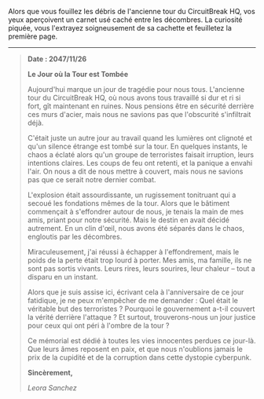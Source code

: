 Alors que vous fouillez les débris de l'ancienne tour du CircuitBreak HQ, vos yeux aperçoivent un carnet usé caché entre les décombres. La curiosité piquée, vous l'extrayez soigneusement de sa cachette et feuilletez la première page.

---

> **Date : 2047/11/26**
>
> **Le Jour où la Tour est Tombée**
>
> Aujourd'hui marque un jour de tragédie pour nous tous. L'ancienne tour du CircuitBreak HQ, où nous avons tous travaillé si dur et ri si fort, gît maintenant en ruines. Nous pensions être en sécurité derrière ces murs d'acier, mais nous ne savions pas que l'obscurité s'infiltrait déjà.
>
> C'était juste un autre jour au travail quand les lumières ont clignoté et qu'un silence étrange est tombé sur la tour. En quelques instants, le chaos a éclaté alors qu'un groupe de terroristes faisait irruption, leurs intentions claires. Les coups de feu ont retenti, et la panique a envahi l'air. On nous a dit de nous mettre à couvert, mais nous ne savions pas que ce serait notre dernier combat.
>
> L'explosion était assourdissante, un rugissement tonitruant qui a secoué les fondations mêmes de la tour. Alors que le bâtiment commençait à s'effondrer autour de nous, je tenais la main de mes amis, priant pour notre sécurité. Mais le destin en avait décidé autrement. En un clin d'œil, nous avons été séparés dans le chaos, engloutis par les décombres.
>
> Miraculeusement, j'ai réussi à échapper à l'effondrement, mais le poids de la perte était trop lourd à porter. Mes amis, ma famille, ils ne sont pas sortis vivants. Leurs rires, leurs sourires, leur chaleur – tout a disparu en un instant.
>
> Alors que je suis assise ici, écrivant cela à l'anniversaire de ce jour fatidique, je ne peux m'empêcher de me demander : Quel était le véritable but des terroristes ? Pourquoi le gouvernement a-t-il couvert la vérité derrière l'attaque ? Et surtout, trouverons-nous un jour justice pour ceux qui ont péri à l'ombre de la tour ?
>
> Ce mémorial est dédié à toutes les vies innocentes perdues ce jour-là. Que leurs âmes reposent en paix, et que nous n'oublions jamais le prix de la cupidité et de la corruption dans cette dystopie cyberpunk.
>
> **Sincèrement,**
>
> _Leora Sanchez_
